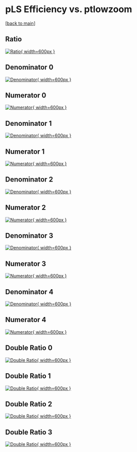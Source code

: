 # pLS Efficiency vs. ptlowzoom

[[back to main](./)]



## Ratio

[![Ratio](../mtv/var/pLS_loweta_211_-1_eff_ptlowzoom.png){ width=600px }](../mtv/var/pLS_loweta_211_-1_eff_ptlowzoom.pdf)

## Denominator 0

[![Denominator](../mtv/den/pLS_loweta_211_-1_eff_ptlowzoom_den0.png){ width=600px }](../mtv/den/pLS_loweta_211_-1_eff_ptlowzoom_den0.pdf)

## Numerator 0

[![Numerator](../mtv/num/pLS_loweta_211_-1_eff_ptlowzoom_num0.png){ width=600px }](../mtv/num/pLS_loweta_211_-1_eff_ptlowzoom_num0.pdf)

## Denominator 1

[![Denominator](../mtv/den/pLS_loweta_211_-1_eff_ptlowzoom_den1.png){ width=600px }](../mtv/den/pLS_loweta_211_-1_eff_ptlowzoom_den1.pdf)

## Numerator 1

[![Numerator](../mtv/num/pLS_loweta_211_-1_eff_ptlowzoom_num1.png){ width=600px }](../mtv/num/pLS_loweta_211_-1_eff_ptlowzoom_num1.pdf)

## Denominator 2

[![Denominator](../mtv/den/pLS_loweta_211_-1_eff_ptlowzoom_den2.png){ width=600px }](../mtv/den/pLS_loweta_211_-1_eff_ptlowzoom_den2.pdf)

## Numerator 2

[![Numerator](../mtv/num/pLS_loweta_211_-1_eff_ptlowzoom_num2.png){ width=600px }](../mtv/num/pLS_loweta_211_-1_eff_ptlowzoom_num2.pdf)

## Denominator 3

[![Denominator](../mtv/den/pLS_loweta_211_-1_eff_ptlowzoom_den3.png){ width=600px }](../mtv/den/pLS_loweta_211_-1_eff_ptlowzoom_den3.pdf)

## Numerator 3

[![Numerator](../mtv/num/pLS_loweta_211_-1_eff_ptlowzoom_num3.png){ width=600px }](../mtv/num/pLS_loweta_211_-1_eff_ptlowzoom_num3.pdf)

## Denominator 4

[![Denominator](../mtv/den/pLS_loweta_211_-1_eff_ptlowzoom_den4.png){ width=600px }](../mtv/den/pLS_loweta_211_-1_eff_ptlowzoom_den4.pdf)

## Numerator 4

[![Numerator](../mtv/num/pLS_loweta_211_-1_eff_ptlowzoom_num4.png){ width=600px }](../mtv/num/pLS_loweta_211_-1_eff_ptlowzoom_num4.pdf)

## Double Ratio 0

[![Double Ratio](../mtv/ratio/pLS_loweta_211_-1_eff_ptlowzoom_ratio0.png){ width=600px }](../mtv/ratio/pLS_loweta_211_-1_eff_ptlowzoom_ratio0.pdf)

## Double Ratio 1

[![Double Ratio](../mtv/ratio/pLS_loweta_211_-1_eff_ptlowzoom_ratio1.png){ width=600px }](../mtv/ratio/pLS_loweta_211_-1_eff_ptlowzoom_ratio1.pdf)

## Double Ratio 2

[![Double Ratio](../mtv/ratio/pLS_loweta_211_-1_eff_ptlowzoom_ratio2.png){ width=600px }](../mtv/ratio/pLS_loweta_211_-1_eff_ptlowzoom_ratio2.pdf)

## Double Ratio 3

[![Double Ratio](../mtv/ratio/pLS_loweta_211_-1_eff_ptlowzoom_ratio3.png){ width=600px }](../mtv/ratio/pLS_loweta_211_-1_eff_ptlowzoom_ratio3.pdf)

